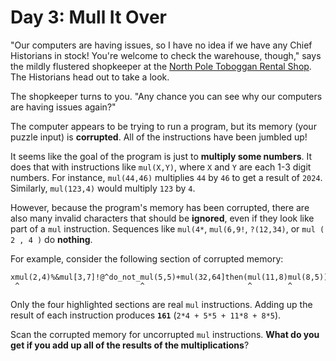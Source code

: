 # Day 3: Mull It Over

"Our computers are having issues, so I have no idea if we have any Chief Historians in stock! You're welcome to check 
the warehouse, though," says the mildly flustered shopkeeper at the 
[North Pole Toboggan Rental Shop](https://adventofcode.com/2020/day/2). The Historians head out to take a look.

The shopkeeper turns to you. "Any chance you can see why our computers are having issues again?"

The computer appears to be trying to run a program, but its memory (your puzzle input) is **corrupted**. All of the 
instructions have been jumbled up!

It seems like the goal of the program is just to **multiply some numbers**. It does that with instructions like 
`mul(X,Y)`, where `X` and `Y` are each 1-3 digit numbers. For instance, `mul(44,46)` multiplies `44` by `46` to get a 
result of `2024`. Similarly, `mul(123,4)` would multiply `123` by `4`.

However, because the program's memory has been corrupted, there are also many invalid characters that should be 
**ignored**, even if they look like part of a `mul` instruction. Sequences like `mul(4*`, `mul(6,9!`, `?(12,34)`, or 
`mul ( 2 , 4 )` do **nothing**.

For example, consider the following section of corrupted memory:
```
xmul(2,4)%&mul[3,7]!@^do_not_mul(5,5)+mul(32,64]then(mul(11,8)mul(8,5))
 ^                           ^                       ^        ^
```
Only the four highlighted sections are real `mul` instructions. Adding up the result of each instruction produces 
**`161`** (`2*4 + 5*5 + 11*8 + 8*5`).

Scan the corrupted memory for uncorrupted `mul` instructions. **What do you get if you add up all of the results of the 
multiplications**?